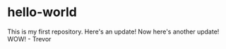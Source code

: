 # hello-world
This is my first repository. 
Here's an update!
Now here's another update! WOW! - Trevor
